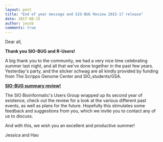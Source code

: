 ```yaml
---
layout: post
title: "End of year message and SIO-BUG Review 2015-17 release"
date: 2017-06-15
author: jessb
comments: true
---
```


Dear all,

**Thank you SIO-BUG and R-Users!**

A big thank you to the community, we had a very nice time celebrating summer last night, and all that we've done together in the past few years. Yesterday's party, and the sticker schwag are all kindly provided by funding from The Scripps Genome Center and SIO_students/GSA.

[**SIO-BUG summary review!**](https://github.com/Open-Data-Science-at-SIO/BUG-Resources/Administrative/SIO-BUG_Review_2017.pdf)

The SIO Bioinformatic's Users Group wrapped up its second year of existence, check out the review for a look at the various different past events, as well as plans for the future. Hopefully this stimulates some feedback and suggestions from you, which we invite you to contact any of us to discuss.


And with this, we wish you an excellent and productive summer!


Jessica and Hao
